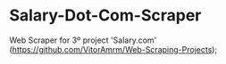# Salary-Dot-Com-Scraper
Web Scraper for 3º project 'Salary.com' (https://github.com/VitorAmrm/Web-Scraping-Projects);
